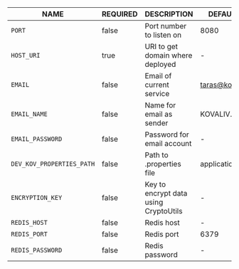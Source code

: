 | NAME                      | REQUIRED | DESCRIPTION                           | DEFAULT VALUE          |
|---------------------------|----------|---------------------------------------|------------------------|
| `PORT`                    | false    | Port number to listen on              | 8080                   |
| `HOST_URI`                | true     | URI to get domain where deployed      | -                      |
| `EMAIL`                   | false    | Email of current service              | taras@kovaliv.dev      |
| `EMAIL_NAME`              | false    | Name for email as sender              | KOVALIV.DEV            |
| `EMAIL_PASSWORD`          | false    | Password for email account            | -                      |
| `DEV_KOV_PROPERTIES_PATH` | false    | Path to .properties file              | application.properties |
| `ENCRYPTION_KEY`          | false    | Key to encrypt data using CryptoUtils | -                      |
| `REDIS_HOST`              | false    | Redis host                            | -                      |
| `REDIS_PORT`              | false    | Redis port                            | 6379                   |
| `REDIS_PASSWORD`          | false    | Redis password                        | -                      |